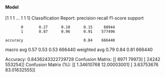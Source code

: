 #### Model
[1 1 1 ... 1 1 1]
Classification Report:
              precision    recall  f1-score   support

           0       0.27      0.10      0.15     88944
           1       0.87      0.96      0.91    577496

    accuracy                           0.84    666440
   macro avg       0.57      0.53      0.53    666440
weighted avg       0.79      0.84      0.81    666440

Accuracy: 0.8436243322729728
Confusion Matrix:
[[  8971  79973]
 [ 24242 553254]]
Confusion Matrix (%):
[[ 1.34610768 12.00003001]
 [ 3.63753676 83.01632555]]
